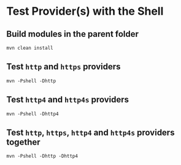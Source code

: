 <!---
 Licensed to the Apache Software Foundation (ASF) under one or more
 contributor license agreements.  See the NOTICE file distributed with
 this work for additional information regarding copyright ownership.
 The ASF licenses this file to You under the Apache License, Version 2.0
 (the "License"); you may not use this file except in compliance with
 the License.  You may obtain a copy of the License at

      http://www.apache.org/licenses/LICENSE-2.0

 Unless required by applicable law or agreed to in writing, software
 distributed under the License is distributed on an "AS IS" BASIS,
 WITHOUT WARRANTIES OR CONDITIONS OF ANY KIND, either express or implied.
 See the License for the specific language governing permissions and
 limitations under the License.
-->

# Test Provider(s) with the Shell

## Build modules in the parent folder

    mvn clean install

## Test `http` and `https` providers

    mvn -Pshell -Dhttp

## Test `http4` and `http4s` providers

    mvn -Pshell -Dhttp4

## Test `http`, `https`, `http4` and `http4s` providers together

    mvn -Pshell -Dhttp -Dhttp4

